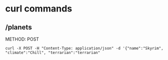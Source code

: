 # curl commands
## /planets

METHOD: POST

`curl -X POST -H "Content-Type: application/json" -d '{"name":"Skyrim", "climate":"Chill", "terrarian":"terrarian"`
